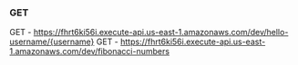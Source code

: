 ### GET
GET - https://fhrt6ki56i.execute-api.us-east-1.amazonaws.com/dev/hello-username/{username}
GET - https://fhrt6ki56i.execute-api.us-east-1.amazonaws.com/dev/fibonacci-numbers